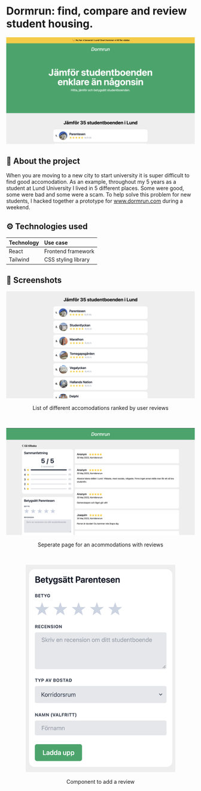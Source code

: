 <h1>
Dormrun:  find, compare and review student housing. 
</h1>

<p align="center">
<img src="/1.png"
	title="4" width="800" />
</p>

## 📖 About the project
When you are moving to a new city to start university it is super difficult to find good accomodation. As an example, throughout my 5 years as a student at Lund University I lived in 5 different places. Some were good, some were bad and some were a scam. To help solve this problem for new students, I hacked together a prototype for www.dormrun.com during a weekend.  

## ⚙️ Technologies used

Technology | Use case
| :--- | :--- 
React  | Frontend framework
Tailwind  | CSS styling library

## 📸 Screenshots


  <p align="center">
<img src="/2.png"
	title="2" width="800" /> 
	
 <p align="center">List of different accomodations ranked by user reviews
</p>
<br />

 </p>
 <p align="center">
<img src="/3.png"
	title="3" width="800" /> 
 <p align="center">Seperate page for an acommodations with reviews
</p>
<br />

</p>
<p align="center">
<img src="/4.png"
	title="4" width="400" /> 
	<p align="center">Component to add a review
</p>


